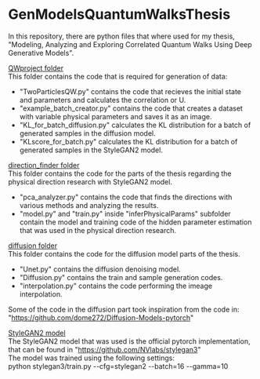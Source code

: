 # GenModelsQuantumWalksThesis
In this repository, there are python files that where used for my thesis, "Modeling, Analyzing and Exploring Correlated Quantum Walks Using Deep Generative Models".

<ins>QWproject folder</ins> <br/>
This folder contains the code that is required for generation of data:
- "TwoParticlesQW.py" contains the code that recieves the initial state and parameters and calculates the correlation or U.
- "example_batch_creator.py" contains the code that creates a dataset with variable physical parameters and saves it as an image.
- "KL_for_batch_diffusion.py" calculates the KL distribution for a batch of generated samples in the diffusion model.
- "KLscore_for_batch.py" calculates the KL distribution for a batch of generated samples in the StyleGAN2 model.

<ins>direction_finder folder</ins> <br/>
This folder contains the code for the parts of the thesis regarding the physical direction research with StyleGAN2 model.
-  "pca_analyzer.py" contains the code that finds the directions with various methods and analyzing the results.
- "model.py" and "train.py" inside "inferPhysicalParams" subfolder contain the model and training code of the hidden parameter estimation that was used in the physical direction research.

<ins>diffusion folder</ins> <br/>
This folder contains the code for the diffusion model parts of the thesis. 
- "Unet.py" contains the diffusion denoising model.
- "Diffusion.py" contains the train and sample generation codes.
- "interpolation.py" contains the code performing the imeage interpolation.

Some of the code in the diffusion part took inspiration from the code in: "https://github.com/dome272/Diffusion-Models-pytorch"

<ins>StyleGAN2 model</ins> <br/>
The StyleGAN2 model that was used is the official pytorch implementation, that can be found in "https://github.com/NVlabs/stylegan3" <br/>
The model was trained using the following settings: <br/>
python stylegan3/train.py --cfg=stylegan2 --batch=16  --gamma=10
